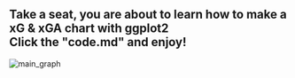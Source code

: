 ## Take a seat, you are about to learn how to make a xG & xGA chart with ggplot2<br>Click the "code.md" and enjoy!

![main_graph](https://user-images.githubusercontent.com/65786664/194590963-17880ee3-79fd-41ed-a74a-322b653150cc.png)
